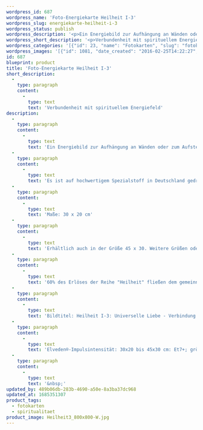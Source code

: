 ```yaml
---
wordpress_id: 687
wordpress_name: 'Foto-Energiekarte Heilheit I-3'
wordpress_slug: energiekarte-heilheit-i-3
wordpress_status: publish
wordpress_description: '<p>Ein Energiebild zur Aufhängung an Wänden oder zum Aufstellen im Raum mit dem aktivierbaren feinstofflichen Informationsfeld: Heilheit - Universelle Liebe - Ganz-sein - Integration - Einladung in sich zu sein: Ein Zustand innerer Heilheit, der sich ausbreiten kann im eigenen System. Eine intensive Verbindung zur Quelle göttlicher Herkunft aufnehmen - soweit ein Mensch sich als Teil der Göttlichkeit erfahren kann. Aus dieser inneren Verbindung entstehen Impulse für ein Dasein in Gesundheit, Zufriedenheit und zum Realisieren der eigenen Herzensaufgabe (Passion, Berufung, ...). Wie jedes andere Bild aus der Reihe ''Heilheit I'' repräsentiert auch dieses die stimmige Erfahrung, eingebunden zu sein in das, was wir "universelle Liebe" nennen. Sie repräsentieren besonders "reine" und "komplexe Felder der Elveden® Energiebilder.</p><p>Es ist auf hochwertigem Spezialstoff in Deutschland gedruckt und sorgfältig in Handarbeit auf Holzkeilrahmen aufgezogen. Laut Herstellerangaben ist der farbintensive Druck 70 Jahre lichtecht, waschbar und in einem umweltorientierten Verfahren hergestellt. Der Oberstoff ist mit einer Spezialbeschichtung unterfüttert, so dass, bei Aufhängung an der Wand, der rückseitige Holzrahmen auch bei hellen Farben unsichtbar ist. (In der Onlineansicht ist unser Bild mit einem Wasserzeichen geschützt. Wir bitten um Ihr Verständnis. Im Original ist der Schriftzung „Energiebild Elveden Verlag“ entfernt.)</p><p>Maße: 30 x 20 cm</p><p>Erhältlich auch in der Größe 45 x 30. Weitere Größen oder andere Seitenverhältnisse, sind bis 200 cm individuell für Sie innerhalb weniger Tage herstellbar. Bitte kontaktieren Sie uns hierfür unter <a href="mailto:info@elvedenverlag.de">info@elvedenverlag.de</a>.</p><p>60% des Erlöses der Reihe "Heilheit" fließen dem <a href="http://www.elveden.de/foerderverein/">gemeinnützigen Elveden Förderverein e.V.</a> zu.</p><p>Bildtitel: Heilheit I-3: Universelle Liebe - Verbindung zur spirituellen Quelle. Reihe: Heilheit</p><p>Elveden®-Impulsintensität: 30x20 bis 45x30 cm: Et7+; größere Formate: Et6+</p><p><a href="https://my.feenbaum.de/anwendung-energiebilder-foto-laminiert/">Anwendungshinweise</a>      <a href="https://my.feenbaum.de/produktinformationen-fotokarten/">Produktinformationen</a></p><p>&nbsp;</p>'
wordpress_short_description: '<p>Verbundenheit mit spirituellem Energiefeld</p>'
wordpress_categories: '[{"id": 23, "name": "Fotokarten", "slug": "fotokarten"}, {"id": 36, "name": "Spiritualit\u00e4t", "slug": "spiritualitaet"}]'
wordpress_images: '[{"id": 1081, "date_created": "2016-02-25T14:22:27", "date_created_gmt": "2016-02-25T12:22:27", "date_modified": "2016-02-25T14:22:27", "date_modified_gmt": "2016-02-25T12:22:27", "src": "https://my.feenbaum.de/wp-content/uploads/2016/02/Heilheit3_800x800-W.jpg", "name": "Heilheit3_800x800-W", "alt": ""}]'
id: 687
blueprint: product
title: 'Foto-Energiekarte Heilheit I-3'
short_description:
  -
    type: paragraph
    content:
      -
        type: text
        text: 'Verbundenheit mit spirituellem Energiefeld'
description:
  -
    type: paragraph
    content:
      -
        type: text
        text: 'Ein Energiebild zur Aufhängung an Wänden oder zum Aufstellen im Raum mit dem aktivierbaren feinstofflichen Informationsfeld: Heilheit - Universelle Liebe - Ganz-sein - Integration - Einladung in sich zu sein: Ein Zustand innerer Heilheit, der sich ausbreiten kann im eigenen System. Eine intensive Verbindung zur Quelle göttlicher Herkunft aufnehmen - soweit ein Mensch sich als Teil der Göttlichkeit erfahren kann. Aus dieser inneren Verbindung entstehen Impulse für ein Dasein in Gesundheit, Zufriedenheit und zum Realisieren der eigenen Herzensaufgabe (Passion, Berufung, ...). Wie jedes andere Bild aus der Reihe ''Heilheit I'' repräsentiert auch dieses die stimmige Erfahrung, eingebunden zu sein in das, was wir "universelle Liebe" nennen. Sie repräsentieren besonders "reine" und "komplexe Felder der Elveden® Energiebilder.'
  -
    type: paragraph
    content:
      -
        type: text
        text: 'Es ist auf hochwertigem Spezialstoff in Deutschland gedruckt und sorgfältig in Handarbeit auf Holzkeilrahmen aufgezogen. Laut Herstellerangaben ist der farbintensive Druck 70 Jahre lichtecht, waschbar und in einem umweltorientierten Verfahren hergestellt. Der Oberstoff ist mit einer Spezialbeschichtung unterfüttert, so dass, bei Aufhängung an der Wand, der rückseitige Holzrahmen auch bei hellen Farben unsichtbar ist. (In der Onlineansicht ist unser Bild mit einem Wasserzeichen geschützt. Wir bitten um Ihr Verständnis. Im Original ist der Schriftzung „Energiebild Elveden Verlag“ entfernt.)'
  -
    type: paragraph
    content:
      -
        type: text
        text: 'Maße: 30 x 20 cm'
  -
    type: paragraph
    content:
      -
        type: text
        text: 'Erhältlich auch in der Größe 45 x 30. Weitere Größen oder andere Seitenverhältnisse, sind bis 200 cm individuell für Sie innerhalb weniger Tage herstellbar. Bitte kontaktieren Sie uns hierfür unter info@elvedenverlag.de.'
  -
    type: paragraph
    content:
      -
        type: text
        text: '60% des Erlöses der Reihe "Heilheit" fließen dem gemeinnützigen Elveden Förderverein e.V. zu.'
  -
    type: paragraph
    content:
      -
        type: text
        text: 'Bildtitel: Heilheit I-3: Universelle Liebe - Verbindung zur spirituellen Quelle. Reihe: Heilheit'
  -
    type: paragraph
    content:
      -
        type: text
        text: 'Elveden®-Impulsintensität: 30x20 bis 45x30 cm: Et7+; größere Formate: Et6+'
  -
    type: paragraph
    content:
      -
        type: text
        text: '&nbsp;'
updated_by: 489b06db-283b-4690-a50e-8a3ba37dc968
updated_at: 1685351307
product_tags:
  - fotokarten
  - spiritualitaet
product_image: Heilheit3_800x800-W.jpg
---
```

